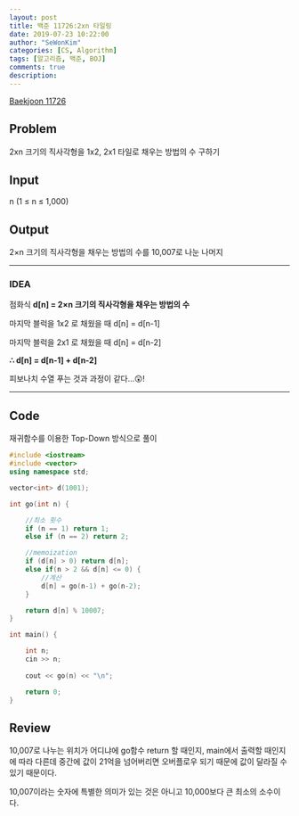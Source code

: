 ```yaml
---
layout: post
title: 백준 11726:2xn 타일링
date: 2019-07-23 10:22:00
author: "SeWonKim"
categories: [CS, Algorithm]
tags: [알고리즘, 백준, BOJ]
comments: true
description: 
---
```


[Baekjoon 11726](https://www.acmicpc.net/problem/11726)

## Problem
  2xn 크기의 직사각형을 1x2, 2x1 타일로 채우는 방법의 수 구하기

## Input
  n (1 ≤ n ≤ 1,000)
    
## Output
  2×n 크기의 직사각형을 채우는 방법의 수를 10,007로 나눈 나머지

---


### IDEA
  점화식 **d[n] = 2×n 크기의 직사각형을 채우는 방법의 수**
  
  마지막 블럭을 1x2 로 채웠을 때 d[n] = d[n-1]
  
  마지막 블럭을 2x1 로 채웠을 때 d[n] = d[n-2]
  
  **∴ d[n] = d[n-1] + d[n-2]**
  
  피보나치 수열 푸는 것과 과정이 같다...😲!
  
---


## Code
재귀함수를 이용한 Top-Down 방식으로 풀이
```cpp
#include <iostream>
#include <vector>
using namespace std;

vector<int> d(1001);

int go(int n) {

	//최소 횟수
	if (n == 1) return 1;
	else if (n == 2) return 2;

	//memoization
	if (d[n] > 0) return d[n];
	else if(n > 2 && d[n] <= 0) {
		//계산
		d[n] = go(n-1) + go(n-2);
	}

	return d[n] % 10007;
}

int main() {

	int n;
	cin >> n;
	
	cout << go(n) << "\n";

	return 0;
}
```


## Review
10,007로 나누는 위치가 어디냐에 go함수 return 할 때인지, main에서 출력할 때인지에 따라 다른데 
중간에 값이 21억을 넘어버리면 오버플로우 되기 때문에 값이 달라질 수 있기 때문이다.

10,007이라는 숫자에 특별한 의미가 있는 것은 아니고 10,000보다 큰 최소의 소수이다.
